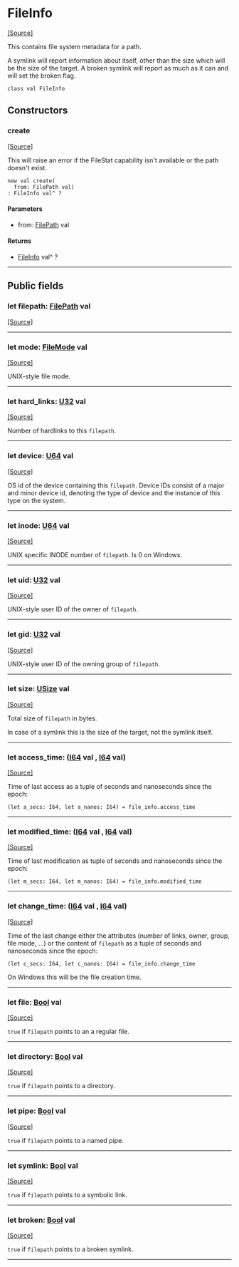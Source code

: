 # FileInfo
<span class="source-link">[[Source]](src/files/file_info.md#L1)</span>

This contains file system metadata for a path.

A symlink will report information about itself, other than the size which
will be the size of the target. A broken symlink will report as much as it
can and will set the broken flag.


```pony
class val FileInfo
```

## Constructors

### create
<span class="source-link">[[Source]](src/files/file_info.md#L86)</span>


This will raise an error if the FileStat capability isn't available or the
path doesn't exist.


```pony
new val create(
  from: FilePath val)
: FileInfo val^ ?
```
#### Parameters

*   from: [FilePath](files-FilePath.md) val

#### Returns

* [FileInfo](files-FileInfo.md) val^ ?

---

## Public fields

### let filepath: [FilePath](files-FilePath.md) val
<span class="source-link">[[Source]](src/files/file_info.md#L9)</span>



---

### let mode: [FileMode](files-FileMode.md) val
<span class="source-link">[[Source]](src/files/file_info.md#L11)</span>

UNIX-style file mode.



---

### let hard_links: [U32](builtin-U32.md) val
<span class="source-link">[[Source]](src/files/file_info.md#L14)</span>

Number of hardlinks to this `filepath`.



---

### let device: [U64](builtin-U64.md) val
<span class="source-link">[[Source]](src/files/file_info.md#L17)</span>

OS id of the device containing this `filepath`.
Device IDs consist of a major and minor device id,
denoting the type of device and the instance of this type on the system.




---

### let inode: [U64](builtin-U64.md) val
<span class="source-link">[[Source]](src/files/file_info.md#L24)</span>

UNIX specific INODE number of `filepath`. Is 0 on Windows.



---

### let uid: [U32](builtin-U32.md) val
<span class="source-link">[[Source]](src/files/file_info.md#L27)</span>

UNIX-style user ID of the owner of `filepath`.



---

### let gid: [U32](builtin-U32.md) val
<span class="source-link">[[Source]](src/files/file_info.md#L30)</span>

UNIX-style user ID of the owning group of `filepath`.



---

### let size: [USize](builtin-USize.md) val
<span class="source-link">[[Source]](src/files/file_info.md#L33)</span>

Total size of `filepath` in bytes.

In case of a symlink this is the size of the target, not the symlink itself.




---

### let access_time: ([I64](builtin-I64.md) val , [I64](builtin-I64.md) val)
<span class="source-link">[[Source]](src/files/file_info.md#L40)</span>

Time of last access as a tuple of seconds and nanoseconds since the epoch:

```pony
(let a_secs: I64, let a_nanos: I64) = file_info.access_time
```




---

### let modified_time: ([I64](builtin-I64.md) val , [I64](builtin-I64.md) val)
<span class="source-link">[[Source]](src/files/file_info.md#L49)</span>

Time of last modification as tuple of seconds and nanoseconds since the epoch:

```pony
(let m_secs: I64, let m_nanos: I64) = file_info.modified_time
```




---

### let change_time: ([I64](builtin-I64.md) val , [I64](builtin-I64.md) val)
<span class="source-link">[[Source]](src/files/file_info.md#L58)</span>

Time of the last change either the attributes (number of links, owner,
group, file mode, ...) or the content of `filepath`
as a tuple of seconds and nanoseconds since the epoch:

```pony
(let c_secs: I64, let c_nanos: I64) = file_info.change_time
```

On Windows this will be the file creation time.




---

### let file: [Bool](builtin-Bool.md) val
<span class="source-link">[[Source]](src/files/file_info.md#L71)</span>

`true` if `filepath` points to an a regular file.



---

### let directory: [Bool](builtin-Bool.md) val
<span class="source-link">[[Source]](src/files/file_info.md#L74)</span>

`true` if `filepath` points to a directory.



---

### let pipe: [Bool](builtin-Bool.md) val
<span class="source-link">[[Source]](src/files/file_info.md#L77)</span>

`true` if `filepath` points to a named pipe.



---

### let symlink: [Bool](builtin-Bool.md) val
<span class="source-link">[[Source]](src/files/file_info.md#L80)</span>

`true` if `filepath` points to a symbolic link.



---

### let broken: [Bool](builtin-Bool.md) val
<span class="source-link">[[Source]](src/files/file_info.md#L83)</span>

`true` if `filepath` points to a broken symlink.



---

